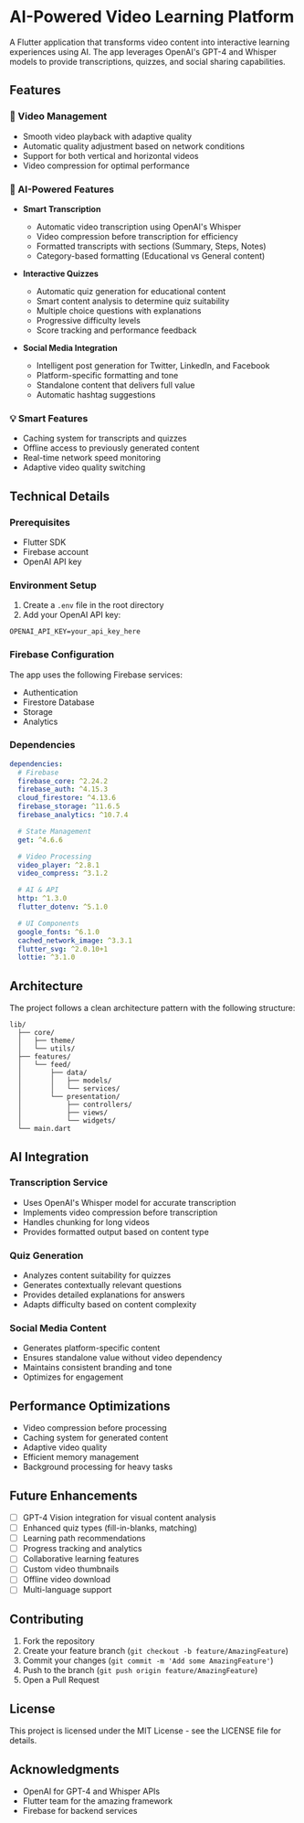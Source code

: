 # AI-Powered Video Learning Platform

A Flutter application that transforms video content into interactive learning experiences using AI. The app leverages OpenAI's GPT-4 and Whisper models to provide transcriptions, quizzes, and social sharing capabilities.

## Features

### 🎥 Video Management
- Smooth video playback with adaptive quality
- Automatic quality adjustment based on network conditions
- Support for both vertical and horizontal videos
- Video compression for optimal performance

### 🤖 AI-Powered Features
- **Smart Transcription**
  - Automatic video transcription using OpenAI's Whisper
  - Video compression before transcription for efficiency
  - Formatted transcripts with sections (Summary, Steps, Notes)
  - Category-based formatting (Educational vs General content)

- **Interactive Quizzes**
  - Automatic quiz generation for educational content
  - Smart content analysis to determine quiz suitability
  - Multiple choice questions with explanations
  - Progressive difficulty levels
  - Score tracking and performance feedback

- **Social Media Integration**
  - Intelligent post generation for Twitter, LinkedIn, and Facebook
  - Platform-specific formatting and tone
  - Standalone content that delivers full value
  - Automatic hashtag suggestions

### 💡 Smart Features
- Caching system for transcripts and quizzes
- Offline access to previously generated content
- Real-time network speed monitoring
- Adaptive video quality switching

## Technical Details

### Prerequisites
- Flutter SDK
- Firebase account
- OpenAI API key

### Environment Setup
1. Create a `.env` file in the root directory
2. Add your OpenAI API key:
```
OPENAI_API_KEY=your_api_key_here
```

### Firebase Configuration
The app uses the following Firebase services:
- Authentication
- Firestore Database
- Storage
- Analytics

### Dependencies
```yaml
dependencies:
  # Firebase
  firebase_core: ^2.24.2
  firebase_auth: ^4.15.3
  cloud_firestore: ^4.13.6
  firebase_storage: ^11.6.5
  firebase_analytics: ^10.7.4

  # State Management
  get: ^4.6.6

  # Video Processing
  video_player: ^2.8.1
  video_compress: ^3.1.2

  # AI & API
  http: ^1.3.0
  flutter_dotenv: ^5.1.0

  # UI Components
  google_fonts: ^6.1.0
  cached_network_image: ^3.3.1
  flutter_svg: ^2.0.10+1
  lottie: ^3.1.0
```

## Architecture

The project follows a clean architecture pattern with the following structure:

```
lib/
  ├── core/
  │   ├── theme/
  │   └── utils/
  ├── features/
  │   └── feed/
  │       ├── data/
  │       │   ├── models/
  │       │   └── services/
  │       └── presentation/
  │           ├── controllers/
  │           ├── views/
  │           └── widgets/
  └── main.dart
```

## AI Integration

### Transcription Service
- Uses OpenAI's Whisper model for accurate transcription
- Implements video compression before transcription
- Handles chunking for long videos
- Provides formatted output based on content type

### Quiz Generation
- Analyzes content suitability for quizzes
- Generates contextually relevant questions
- Provides detailed explanations for answers
- Adapts difficulty based on content complexity

### Social Media Content
- Generates platform-specific content
- Ensures standalone value without video dependency
- Maintains consistent branding and tone
- Optimizes for engagement

## Performance Optimizations

- Video compression before processing
- Caching system for generated content
- Adaptive video quality
- Efficient memory management
- Background processing for heavy tasks

## Future Enhancements

- [ ] GPT-4 Vision integration for visual content analysis
- [ ] Enhanced quiz types (fill-in-blanks, matching)
- [ ] Learning path recommendations
- [ ] Progress tracking and analytics
- [ ] Collaborative learning features
- [ ] Custom video thumbnails
- [ ] Offline video download
- [ ] Multi-language support

## Contributing

1. Fork the repository
2. Create your feature branch (`git checkout -b feature/AmazingFeature`)
3. Commit your changes (`git commit -m 'Add some AmazingFeature'`)
4. Push to the branch (`git push origin feature/AmazingFeature`)
5. Open a Pull Request

## License

This project is licensed under the MIT License - see the LICENSE file for details.

## Acknowledgments

- OpenAI for GPT-4 and Whisper APIs
- Flutter team for the amazing framework
- Firebase for backend services


